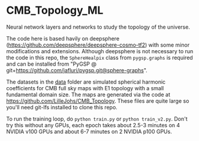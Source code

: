 # CMB_Topology_ML
Neural network layers and networks to study the topology of the universe. 

The code here is based havily on deepsphere (https://github.com/deepsphere/deepsphere-cosmo-tf2) with some minor modifications and extensions. Although deepsphere is not necessary to run the code in this repo, the `SphereHealpix` class from `pygsp.graphs` is required and can be installed from "PyGSP @ git+https://github.com/jafluri/pygsp.git@sphere-graphs". 

The datasets in the [data](data) folder are simulated spherical harmonic coefficients for CMB full sky maps with E1 topology with a small fundamental domain size. The maps are generated via the code at https://github.com/LilleJohs/CMB_Topology. These files are quite large so you'll need git-lfs installed to clone this repo.

To run the training loop, do `python train.py` or `python train_v2.py`. Don't try this without any GPUs, each epoch takes about 2.5-3 minutes on 4 NVIDIA v100 GPUs and about 6-7 minutes on 2 NVIDIA p100 GPUs.
